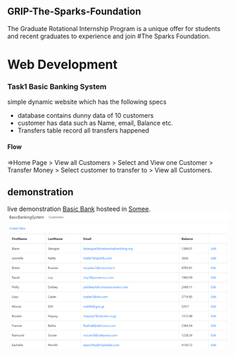 ## GRIP-The-Sparks-Foundation

The Graduate Rotational Internship Program is a unique offer for students and recent graduates to experience and join #The Sparks Foundation. 

# Web Development 
### Task1 Basic Banking System 

simple dynamic website which has the following specs 
- database contains dunny data of 10 customers
- customer has data such as Name, email,
 Balance etc.
- Transfers table record all transfers happened
#### Flow
=>Home Page > View all Customers > Select and View one Customer > Transfer Money > Select customer to transfer to > View all Customers.

## demonstration
live demonstration [Basic Bank](http://basicbank.somee.com/) hosteed in [Somee](https://somee.com/).
[![watch video](BasicBank.png)](https://youtu.be/gF1X-UtavdQ)

